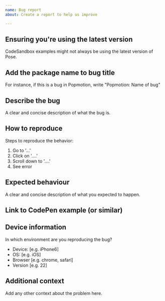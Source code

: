 ```yaml
---
name: Bug report
about: Create a report to help us improve

---
```


## Ensuring you're using the latest version
CodeSandbox examples might not always be using the latest version of Pose.

## Add the package name to bug title
For instance, if this is a bug in Popmotion, write "Popmotion: Name of bug"

## Describe the bug
A clear and concise description of what the bug is.

## How to reproduce
Steps to reproduce the behavior:
1. Go to '...'
2. Click on '....'
3. Scroll down to '....'
4. See error

## Expected behaviour
A clear and concise description of what you expected to happen.

## Link to CodePen example (or similar)

## Device information
In which environment are you reproducing the bug?
 - Device: [e.g. iPhone6]
 - OS: [e.g. iOS]
 - Browser [e.g. chrome, safari]
 - Version [e.g. 22]

## Additional context
Add any other context about the problem here.
